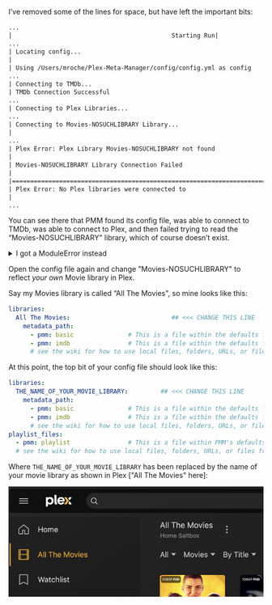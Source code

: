 I’ve removed some of the lines for space, but have left the important bits:

```
...
|                                            Starting Run|
...
| Locating config...
|
| Using /Users/mroche/Plex-Meta-Manager/config/config.yml as config
...
| Connecting to TMDb...
| TMDb Connection Successful
...
| Connecting to Plex Libraries...
...
| Connecting to Movies-NOSUCHLIBRARY Library...                                                      |
...
| Plex Error: Plex Library Movies-NOSUCHLIBRARY not found                                            |
| Movies-NOSUCHLIBRARY Library Connection Failed                                                     |
|====================================================================================================|
| Plex Error: No Plex libraries were connected to                                                    |
...
```

You can see there that PMM found its config file, was able to connect to TMDb, was able to connect to Plex, and then failed trying to read the “Movies-NOSUCHLIBRARY" library, which of course doesn’t exist.

<details>
  <summary>I got a ModuleError instead</summary>

  If you see this error instead:
  ```
  ModuleNotFoundError: No module named 'pkg_resources'
  ```
  Chances are you're using Python 3.12 and skipped the bit above about Python 3.12.

  Type this into your term minal
  ```
  pip install setuptools
  ```
  Then try the run command from above again.
</details>

Open the config file again and change "Movies-NOSUCHLIBRARY" to reflect *your own* Movie library in Plex.

Say my Movies library is called “All The Movies", so mine looks like this:

```yaml
libraries:
  All The Movies:                            ## <<< CHANGE THIS LINE
    metadata_path:
      - pmm: basic               # This is a file within the defaults folder in the Repository
      - pmm: imdb                # This is a file within the defaults folder in the Repository
      # see the wiki for how to use local files, folders, URLs, or files from git
```

At this point, the top bit of your config file should look like this:

```yaml
libraries:
  THE_NAME_OF_YOUR_MOVIE_LIBRARY:         ## <<< CHANGE THIS LINE
    metadata_path:
      - pmm: basic               # This is a file within the defaults folder in the Repository
      - pmm: imdb                # This is a file within the defaults folder in the Repository
      # see the wiki for how to use local files, folders, URLs, or files from git
playlist_files:
  - pmm: playlist                # This is a file within PMM's defaults folder
  # see the wiki for how to use local files, folders, URLs, or files from git
```

Where `THE_NAME_OF_YOUR_MOVIE_LIBRARY` has been replaced by the name of your movie library as shown in Plex ["All The Movies" here]:

![movie-lib-name](../movie-lib-name.png)
